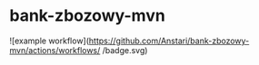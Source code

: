 # bank-zbozowy-mvn
![example workflow](https://github.com/Anstari/bank-zbozowy-mvn/actions/workflows/<file>
/badge.svg)
